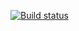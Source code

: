 [![Build status](https://ci.appveyor.com/api/projects/status/m07ua2486wyu8oup?svg=true)](https://ci.appveyor.com/project/GLM-Alyona/generators)